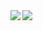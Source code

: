 <div>
  <img align="left" src="https://github-readme-stats.vercel.app/api?username=anuraghazra&show_icons=true&theme=buefy" />
  <img align="center" src="https://github-readme-stats.vercel.app/api/top-langs/?username=anuraghazra&layout=compact)](https://github.com/anuraghazra/github-readme-stats" />
</div>
